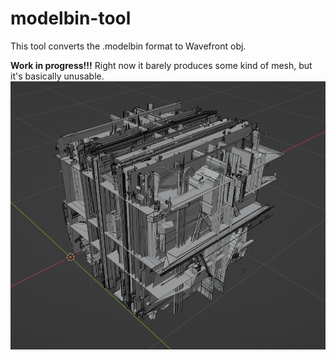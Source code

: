 # modelbin-tool
This tool converts the .modelbin format to Wavefront obj.

**Work in progress!!!**
Right now it barely produces some kind of mesh, but it's basically unusable.
![screenshot](./unusable-mesh.png)